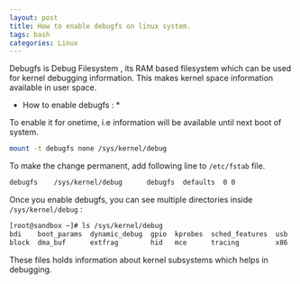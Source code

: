 ```yaml
---
layout: post
title: How to enable debugfs on linux system.
tags: bash
categories: Linux
---
```

<div class="toc"></div>

Debugfs is Debug Filesystem , its RAM based filesystem which can be used for kernel debugging information. This makes kernel space information available in user space.

* How to enable debugfs : *

To enable it for onetime, i.e information will be available until next boot of system.

```bash
mount -t debugfs none /sys/kernel/debug
```

To make the change permanent, add following line to `/etc/fstab` file.

```bash
debugfs    /sys/kernel/debug      debugfs  defaults  0 0
```

Once you enable debugfs, you can see multiple directories inside `/sys/kernel/debug` :

```bash
[root@sandbox ~]# ls /sys/kernel/debug
bdi    boot_params  dynamic_debug  gpio  kprobes  sched_features  usb  xen
block  dma_buf      extfrag        hid   mce      tracing         x86
```

These files holds information about kernel subsystems which helps in debugging.